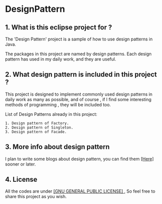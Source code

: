 # DesignPattern

## 1. What is this eclipse project for ?

The 'Design Pattern' project is a sample of how to use design patterns in Java.

The packages in this project are named by design patterns. Each design pattern has used in my daily work, and they are useful.

## 2. What design pattern is included in this project ?

This project is designed to implement commonly used design patterns in daily work as many as possible, and of course , if I find some interesting methods of programming , they will be included too.

List of Design Patterns already in this project:

```
1. Design pattern of Factory.
2. Design pattern of Singleton.
3. Design pattern of Facade.
```

## 3. More info about design pattern

I plan to write some blogs about design pattern, you can find them [ [Here] ](https://www.acttos.com/#blog) sooner or later.

## 4. License

All the codes are under [ [GNU GENERAL PUBLIC LICENSE] ](https://www.gnu.org/licenses/gpl-3.0.en.html), So feel free to share this project as you wish.
